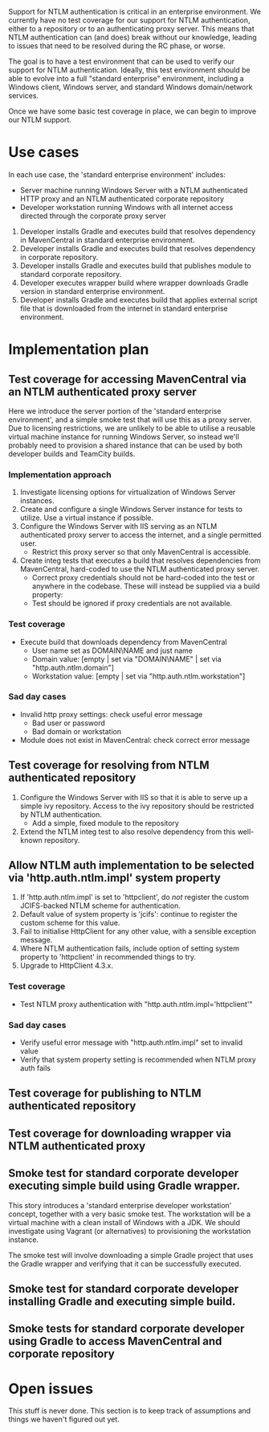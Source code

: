 Support for NTLM authentication is critical in an enterprise environment. We currently have no test coverage for our support for NTLM authentication,
 either to a repository or to an authenticating proxy server. This means that NTLM authentication can (and does) break without our knowledge,
 leading to issues that need to be resolved during the RC phase, or worse.

The goal is to have a test environment that can be used to verify our support for NTLM authentication. Ideally, this test environment should be able to evolve
into a full "standard enterprise" environment, including a Windows client, Windows server, and standard Windows domain/network services.

Once we have some basic test coverage in place, we can begin to improve our NTLM support.

# Use cases

In each use case, the 'standard enterprise environment' includes:
- Server machine running Windows Server with a NTLM authenticated HTTP proxy and an NTLM authenticated corporate repository
- Developer workstation running Windows with all internet access directed through the corporate proxy server

1. Developer installs Gradle and executes build that resolves dependency in MavenCentral in standard enterprise environment.
2. Developer installs Gradle and executes build that resolves dependency in corporate repository.
3. Developer installs Gradle and executes build that publishes module to standard corporate repository.
4. Developer executes wrapper build where wrapper downloads Gradle version in standard enterprise environment.
5. Developer installs Gradle and executes build that applies external script file that is downloaded from the internet in standard enterprise environment.

# Implementation plan

## Test coverage for accessing MavenCentral via an NTLM authenticated proxy server

Here we introduce the server portion of the 'standard enterprise environment', and a simple smoke test that will use this as a proxy server.
Due to licensing restrictions, we are unlikely to be able to utilise a reusable virtual machine instance for running Windows Server, so instead we'll probably need
to provision a shared instance that can be used by both developer builds and TeamCity builds.

### Implementation approach

1. Investigate licensing options for virtualization of Windows Server instances.
2. Create and configure a single Windows Server instance for tests to utilize. Use a virtual instance if possible.
3. Configure the Windows Server with IIS serving as an NTLM authenticated proxy server to access the internet, and a single permitted user.
    - Restrict this proxy server so that only MavenCentral is accessible.
4. Create integ tests that executes a build that resolves dependencies from MavenCentral, hard-coded to use the NTLM authenticated proxy server.
    - Correct proxy credentials should not be hard-coded into the test or anywhere in the codebase. These will instead be supplied via a build property:
    - Test should be ignored if proxy credentials are not available.

### Test coverage

- Execute build that downloads dependency from MavenCentral
    - User name set as DOMAIN\NAME and just name
    - Domain value: [empty | set via "DOMAIN\NAME" | set via "http.auth.ntlm.domain"]
    - Workstation value: [empty | set via "http.auth.ntlm.workstation"]

### Sad day cases

- Invalid http proxy settings: check useful error message
    - Bad user or password
    - Bad domain or workstation
- Module does not exist in MavenCentral: check correct error message

## Test coverage for resolving from NTLM authenticated repository

1. Configure the Windows Server with IIS so that it is able to serve up a simple ivy repository. Access to the ivy repository should be restricted by NTLM authentication.
    - Add a simple, fixed module to the repository
2. Extend the NTLM integ test to also resolve dependency from this well-known repository.

## Allow NTLM auth implementation to be selected via 'http.auth.ntlm.impl' system property

1. If 'http.auth.ntlm.impl' is set to 'httpclient', do _not_ register the custom JCIFS-backed NTLM scheme for authentication.
2. Default value of system property is 'jcifs': continue to register the custom scheme for this value.
3. Fail to initialise HttpClient for any other value, with a sensible exception message.
4. Where NTLM authentication fails, include option of setting system property to 'httpclient' in recommended things to try.
5. Upgrade to HttpClient 4.3.x.

### Test coverage

- Test NTLM proxy authentication with "http.auth.ntlm.impl='httpclient'"

### Sad day cases
- Verify useful error message with "http.auth.ntlm.impl" set to invalid value
- Verify that system property setting is recommended when NTLM proxy auth fails

## Test coverage for publishing to NTLM authenticated repository

## Test coverage for downloading wrapper via NTLM authenticated proxy

## Smoke test for standard corporate developer executing simple build using Gradle wrapper.

This story introduces a 'standard enterprise developer workstation' concept, together with a very basic smoke test.
The workstation will be a virtual machine with a clean install of Windows with a JDK.
We should investigate using Vagrant (or alternatives) to provisioning the workstation instance.

The smoke test will involve downloading a simple Gradle project that uses the Gradle wrapper and verifying that it can be successfully executed.

## Smoke test for standard corporate developer installing Gradle and executing simple build.

## Smoke tests for standard corporate developer using Gradle to access MavenCentral and corporate repository

# Open issues

This stuff is never done. This section is to keep track of assumptions and things we haven't figured out yet.
